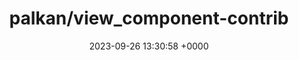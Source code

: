 ---
title: "palkan/view_component-contrib"
link: "https://github.com/palkan/view_component-contrib"
date: "2023-09-26 13:30:58 +0000"
description: "A collection of extension and developer tools for ViewComponent"
category: "github"
---